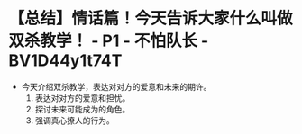 # 【总结】情话篇！今天告诉大家什么叫做双杀教学！ - P1 - 不怕队长 - BV1D44y1t74T

-   今天介绍双杀教学，表达对对方的爱意和未来的期许。
    1.  表达对对方的爱意和担忧。
    2.  探讨未来可能成为的角色。
    3.  强调真心撩人的行为。